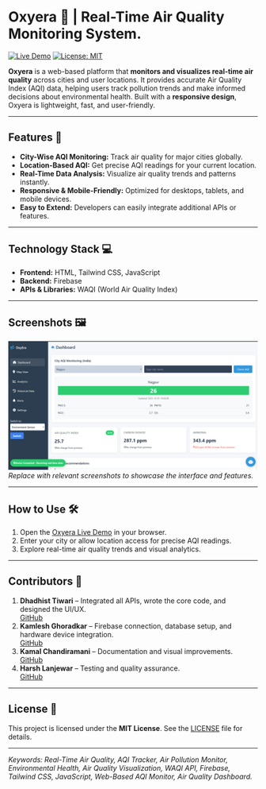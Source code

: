 # Oxyera 🌿 | Real-Time Air Quality Monitoring System.

[![Live Demo](https://img.shields.io/badge/Live-Demo-brightgreen)](https://dhadhisttiwari.github.io/oxyera-1/)
[![License: MIT](https://img.shields.io/badge/License-MIT-yellow.svg)](LICENSE)

**Oxyera** is a web-based platform that **monitors and visualizes real-time air quality** across cities and user locations. It provides accurate Air Quality Index (AQI) data, helping users track pollution trends and make informed decisions about environmental health. Built with a **responsive design**, Oxyera is lightweight, fast, and user-friendly.  

---

## Features 🌟

- **City-Wise AQI Monitoring:** Track air quality for major cities globally.  
- **Location-Based AQI:** Get precise AQI readings for your current location.  
- **Real-Time Data Analysis:** Visualize air quality trends and patterns instantly.  
- **Responsive & Mobile-Friendly:** Optimized for desktops, tablets, and mobile devices.  
- **Easy to Extend:** Developers can easily integrate additional APIs or features.  

---

## Technology Stack 💻

- **Frontend:** HTML, Tailwind CSS, JavaScript  
- **Backend:** Firebase  
- **APIs & Libraries:** WAQI (World Air Quality Index)  

---

## Screenshots 🖼️

![Oxyera Screenshot](OxyerImg.png)  
*Replace with relevant screenshots to showcase the interface and features.*  

---

## How to Use 🛠️

1. Open the [Oxyera Live Demo](https://dhadhisttiwari.github.io/oxyera-1/) in your browser.  
2. Enter your city or allow location access for precise AQI readings.  
3. Explore real-time air quality trends and visual analytics.  

---

## Contributors 👥

1. **Dhadhist Tiwari** – Integrated all APIs, wrote the core code, and designed the UI/UX.  
   [GitHub](https://github.com/DhadhistTiwari)  
2. **Kamlesh Ghoradkar** – Firebase connection, database setup, and hardware device integration.  
   [GitHub](https://github.com/kamleshghoradkar-A)  
3. **Kamal Chandiramani** – Documentation and visual improvements.  
   [GitHub](https://github.com/kamal930780)  
4. **Harsh Lanjewar** – Testing and quality assurance.  
   [GitHub](https://github.com/harshhllanjewar)  

---

## License 📄

This project is licensed under the **MIT License**. See the [LICENSE](LICENSE) file for details.  

---

*Keywords: Real-Time Air Quality, AQI Tracker, Air Pollution Monitor, Environmental Health, Air Quality Visualization, WAQI API, Firebase, Tailwind CSS, JavaScript, Web-Based AQI Monitor, Air Quality Dashboard.*
